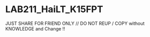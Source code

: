 # LAB211_HaiLT_K15FPT

JUST SHARE FOR FRIEND ONLY // DO NOT REUP / COPY without KNOWLEDGE and Change !!
